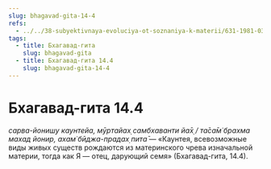 ```yaml
---
slug: bhagavad-gita-14-4
refs:
  - ../../38-subyektivnaya-evoluciya-ot-soznaniya-k-materii/631-1981-03-05-b2-proishozhdenie-ahankary-iz-mahat-tattvy.md
tags:
  - title: Бхагавад-гита
    slug: bhagavad-gita
  - title: Бхагавад-гита 14.4
    slug: bhagavad-gita-14-4
---
```


# Бхагавад-гита 14.4

*сарва-йониш̣у каунтейа, мӯртайах̣ самбхаванти йа̄х̣ / та̄са̄м̇ брахма махад йонир, ахам̇ бӣджа-прадах̣ пита̄* — «Каунтея, всевозможные виды живых существ рождаются из материнского чрева изначальной материи, тогда как Я — отец, дарующий семя» (Бхагавад-гита, 14.4).
